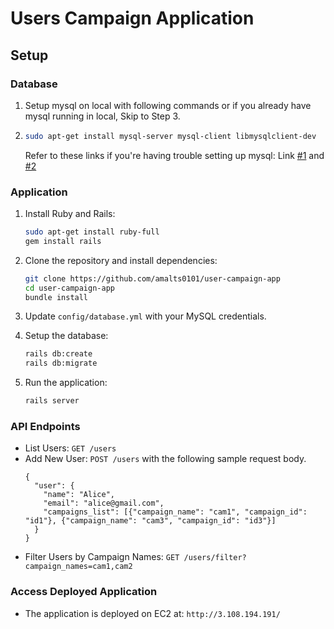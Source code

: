 # Users Campaign Application

## Setup

### Database
1. Setup mysql on local with following commands or if you already have mysql running in local, Skip to Step 3.
2. ```bash
   sudo apt-get install mysql-server mysql-client libmysqlclient-dev
   ```
   Refer to these links if you're having trouble setting up mysql: Link <a href="https://www.atlantic.net/dedicated-server-hosting/using-mysql-with-ruby-on-rails-app-on-ubuntu-22-04/">#1</a> and <a href="https://www.digitalocean.com/community/tutorials/how-to-use-mysql-with-your-ruby-on-rails-application-on-ubuntu-14-04">#2</a>

### Application
1. Install Ruby and Rails:
    ```bash
    sudo apt-get install ruby-full
    gem install rails
    ```

2. Clone the repository and install dependencies:
    ```bash
    git clone https://github.com/amalts0101/user-campaign-app
    cd user-campaign-app
    bundle install
    ```
3. Update `config/database.yml` with your MySQL credentials.

4. Setup the database:
    ```bash
    rails db:create
    rails db:migrate
    ```

5. Run the application:
    ```bash
    rails server
    ```

### API Endpoints

- List Users: `GET /users`
- Add New User: `POST /users` with the following sample request body.
  ```
  {
    "user": {
      "name": "Alice",
      "email": "alice@gmail.com",
      "campaigns_list": [{"campaign_name": "cam1", "campaign_id": "id1"}, {"campaign_name": "cam3", "campaign_id": "id3"}]
    }
  }
  ```
- Filter Users by Campaign Names: `GET /users/filter?campaign_names=cam1,cam2`

### Access Deployed Application
- The application is deployed on EC2 at: `http://3.108.194.191/`
